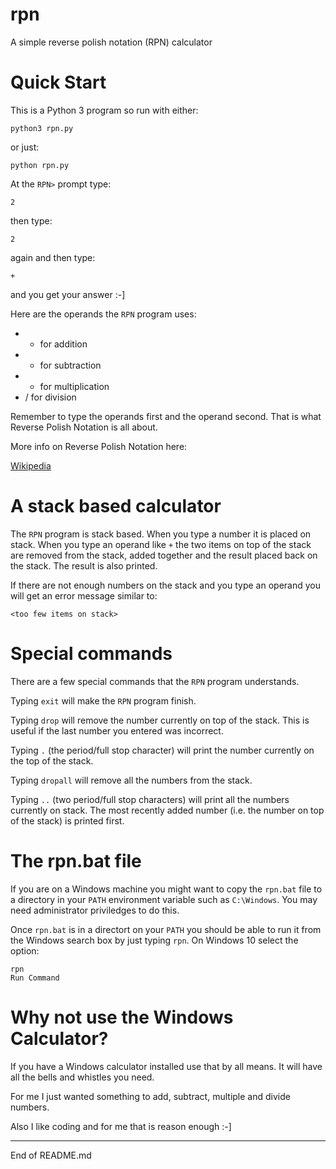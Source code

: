 # rpn

A simple reverse polish notation (RPN) calculator

# Quick Start

This is a Python 3 program so run with either:

```
python3 rpn.py
```

or just:

```
python rpn.py
```

At the `RPN>` prompt type:

```
2
```

then type:

```
2
```

again and then type:

```
+
```

and you get your answer :-]

Here are the operands the `RPN` program uses:

+ + for addition
+ - for subtraction
+ * for multiplication
+ / for division

Remember to type the operands first and the operand second.  That is what Reverse
Polish Notation is all about.

More info on Reverse Polish Notation here:

[Wikipedia](https://en.wikipedia.org/wiki/Reverse_Polish_notation)

# A stack based calculator

The `RPN` program is stack based.  When you type a number it is placed on stack.
When you type an operand like `+` the two items on top of the stack are removed from
the stack, added together and the result placed back on the stack.  The result is
also printed.

If there are not enough numbers on the stack and you type an operand you
will get an error message similar to:

```
<too few items on stack>
```

# Special commands

There are a few special commands that the `RPN` program understands.

Typing `exit` will make the `RPN` program finish.

Typing `drop` will remove the number currently on top of the stack.  This is useful
if the last number you entered was incorrect.

Typing `.` (the period/full stop character) will print the number currently
on the top of the stack.

Typing `dropall` will remove all the numbers from the stack.  

Typing `..` (two period/full stop characters) will print all the numbers currently
on stack.  The most recently added number (i.e. the number on top of the stack) is
printed first.

# The rpn.bat file

If you are on a Windows machine you might want to copy the `rpn.bat` file
to a directory in your `PATH` environment variable such
as `C:\Windows`.  You may need administrator priviledges to do this.

Once `rpn.bat` is in a directort on your `PATH` you should be able
to run it from the  Windows search box by just typing `rpn`.  On
Windows 10 select the option:

```
rpn
Run Command
```

# Why not use the Windows Calculator?

If you have a Windows calculator installed use that by all means.  It will have
all the bells and whistles you need.

For me I just wanted something to add, subtract, multiple and divide numbers.

Also I like coding and for me that is reason enough :-]

-------------------------------------

End of README.md
